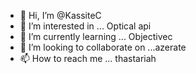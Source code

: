 - 👋 Hi, I’m @KassiteC
- 👀 I’m interested in ... Optical api
- 🌱 I’m currently learning ... Objectivec
- 💞️ I’m looking to collaborate on ...azerate
- 📫 How to reach me ... thastariah 

<!---
KassiteC/KassiteC is a ✨ special ✨ repository because its `README.md` (this file) appears on your GitHub profile.
You can click the Preview link to take a look at your changes.
--->
